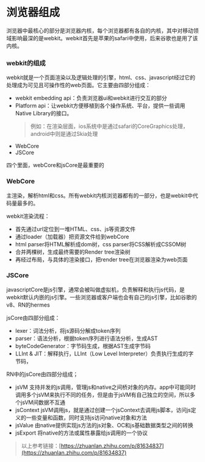 # 浏览器组成
浏览器中最核心的部分是浏览器内核，每个浏览器都有各自的内核，其中对移动领域影响最深的是webkit。webkit首先是苹果的safari中使用，后来谷歌也是用了该内核。

### webkit的组成
webkit就是一个页面渲染以及逻辑处理的引擎，html、css、javascript经过它的处理成为可见且可操作性的web页面。它主要由四部分组成：
- webkit embedding api：负责浏览器ui和webkit进行交互的部分
- Platform api：让webkit方便移植到各个操作系统、平台，提供一些调用Native Library的接口。
  > 例如：在渲染层面，ios系统中是通过safari的CoreGraphics处理，android中则是通过Skia处理 
- WebCore
- JSCore

四个里面，webCore和jsCore是最重要的

### WebCore
主渲染，解析html和css。所有webkit内核浏览器都有的一部分，也是webkit中代码量最多的。

webkit渲染流程：
- 首先通过url定位到一堆HTML、css、js等资源文件
- 通过loader（加载器）把资源文件给到webCore
- html parser将HTML解析成dom树，css parser将CSS解析成CSSOM树
- 合并两棵树，生成最终需要的Render tree渲染树
- 再经过布局，与具体的渲染接口，把render tree在浏览器渲染为web页面

### JSCore
javascriptCore是js引擎，通常会被叫做虚拟机，负责解释和执行js代码，是webkit默认内嵌的js引擎。一些浏览器或客户端也会有自己的js引擎，比如谷歌的v8、RN的hermes

jsCore由四部分组成：
- lexer：词法分析，将js源码分解成token序列
- parser：语法分析，根据token序列进行语法分析，生成AST
- byteCodeGenerator：字节码生成，根据AST生成字节码
- LLInt & JIT：解释执行，LLInt（Low Level Interpreter）负责执行生成的字节码，

RN中的jsCore由四部分组成；
- jsVM  支持并发的js调用，管理js和native之间桥对象的内存。app中可能同时调用多个jsVM来执行不同的任务，但是由于jsVM有自己独立的空间，所以多个jsVM间数据不互通
- jsContext jsVM调用js，就是通过创建一个jsContext去调用js脚本，访问js定义的一些变量和函数，同时支持js访问native对象和方法
- jsValue   由native提供实现js方法的js对象、OC和js基础数据类型之间的转换
- jsExport  将native的方法或属性暴露给js调用的一个协议

> 以上参考链接：[https://zhuanlan.zhihu.com/p/81634837](https://zhuanlan.zhihu.com/p/81634837)